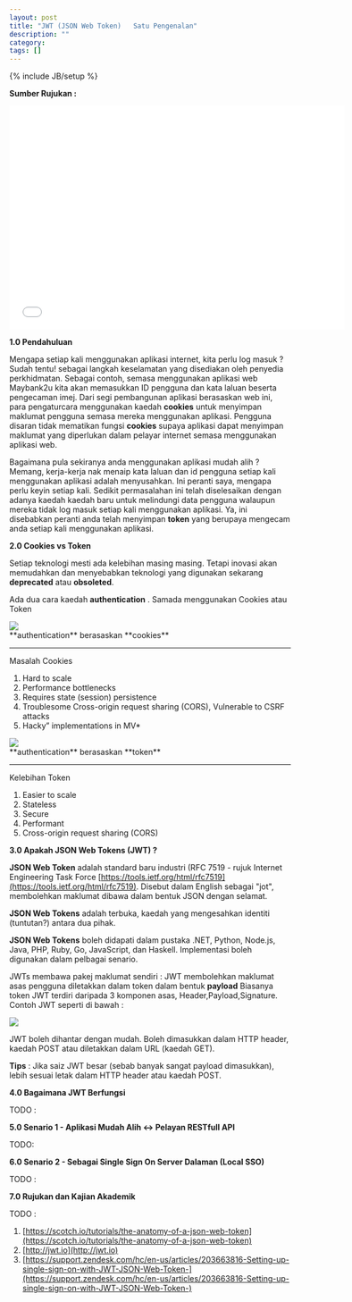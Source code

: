 ```yaml
---
layout: post
title: "JWT (JSON Web Token)   Satu Pengenalan"
description: ""
category: 
tags: []
---
```

{% include JB/setup %}


**Sumber Rujukan :**

<iframe width="600" height="400" src="//www.youtube.com/embed/oXxbB5kv9OA" frameborder="0" allowfullscreen></iframe>



**1.0   Pendahuluan**

Mengapa setiap kali menggunakan aplikasi internet, kita perlu log masuk ? Sudah tentu! sebagai langkah
keselamatan yang disediakan oleh penyedia perkhidmatan. Sebagai contoh, semasa menggunakan
aplikasi web Maybank2u kita akan memasukkan ID pengguna dan kata laluan beserta pengecaman imej. 
Dari segi pembangunan aplikasi berasaskan web ini, para pengaturcara menggunakan kaedah **cookies** untuk
menyimpan maklumat pengguna semasa mereka menggunakan aplikasi. Pengguna disaran tidak mematikan fungsi
**cookies** supaya aplikasi dapat menyimpan maklumat yang diperlukan dalam pelayar internet semasa menggunakan
aplikasi web. 

Bagaimana pula sekiranya anda menggunakan aplikasi mudah alih ? Memang, kerja-kerja nak menaip kata laluan
dan id pengguna setiap kali menggunakan aplikasi adalah menyusahkan. Ini peranti saya, mengapa perlu keyin
setiap kali. Sedikit permasalahan ini telah diselesaikan dengan adanya kaedah kaedah baru untuk melindungi
data pengguna walaupun mereka tidak log masuk setiap kali menggunakan aplikasi. Ya, ini disebabkan peranti
anda telah menyimpan **token** yang berupaya mengecam anda setiap kali menggunakan aplikasi. 


**2.0   Cookies vs Token**

Setiap teknologi mesti ada kelebihan masing masing. Tetapi inovasi akan memudahkan dan menyebabkan teknologi
yang digunakan sekarang **deprecated** atau **obsoleted**. 

Ada dua cara kaedah **authentication** . Samada menggunakan Cookies atau Token

<img src="{{ASSET_PATH}}/images/cookies.png"/>
<span style="display:block;">**authentication** berasaskan **cookies**</span>

-----------------------------------------------------------------

Masalah Cookies

1. Hard to scale
2. Performance bottlenecks
3. Requires state (session) persistence
4. Troublesome Cross-origin request sharing (CORS), Vulnerable to CSRF attacks
5. Hacky” implementations in MV*


<img src="{{ASSET_PATH}}/images/token.png"/>
<span style="display:block;">**authentication** berasaskan **token**</span>

-----------------------------------------------------------------

Kelebihan Token

1. Easier to scale
2. Stateless
3. Secure
4. Performant
5. Cross-origin request sharing (CORS)


**3.0   Apakah JSON Web Tokens (JWT) ?**
 

**JSON Web Token** adalah standard baru industri (RFC 7519 - rujuk Internet Engineering Task Force [https://tools.ietf.org/html/rfc7519](https://tools.ietf.org/html/rfc7519).
Disebut dalam English sebagai "jot", membolehkan maklumat dibawa dalam bentuk JSON dengan selamat. 

**JSON Web Tokens** adalah terbuka, kaedah yang mengesahkan identiti (tuntutan?)  antara dua pihak. 

**JSON Web Tokens** boleh didapati dalam pustaka .NET, Python, Node.js, Java, PHP, Ruby, Go, JavaScript, dan Haskell.
Implementasi boleh digunakan dalam pelbagai senario.

JWTs membawa pakej maklumat sendiri : JWT membolehkan maklumat asas pengguna diletakkan dalam token dalam bentuk **payload** Biasanya token JWT terdiri daripada 3 komponen asas,
Header,Payload,Signature. Contoh JWT  seperti di bawah : 

<img src="{{ASSET_PATH}}/images/jwttoken.png"/>

JWT boleh dihantar dengan mudah. Boleh dimasukkan dalam HTTP header, kaedah POST atau diletakkan
dalam URL (kaedah GET). 

**Tips** : Jika saiz JWT besar (sebab banyak sangat payload dimasukkan), lebih sesuai letak dalam HTTP header atau kaedah POST.

**4.0   Bagaimana JWT Berfungsi**
 
TODO : 

**5.0   Senario 1 - Aplikasi Mudah Alih <-> Pelayan RESTfull API**
 
TODO: 

**6.0   Senario 2 - Sebagai Single Sign On Server Dalaman (Local SSO)** 

TODO : 

**7.0   Rujukan dan Kajian Akademik**

TODO : 
 
1. [https://scotch.io/tutorials/the-anatomy-of-a-json-web-token](https://scotch.io/tutorials/the-anatomy-of-a-json-web-token)
2. [http://jwt.io](http://jwt.io) 
3. [https://support.zendesk.com/hc/en-us/articles/203663816-Setting-up-single-sign-on-with-JWT-JSON-Web-Token-](https://support.zendesk.com/hc/en-us/articles/203663816-Setting-up-single-sign-on-with-JWT-JSON-Web-Token-)